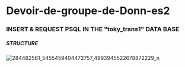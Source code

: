 # Devoir-de-groupe-de-Donn-es2

### INSERT & REQUEST PSQL IN THE "toky_trans1" DATA BASE

##### STRUCTURE
![284482581_5455459404472757_4993945522678872229_n](https://user-images.githubusercontent.com/98956159/172798858-3ab19e22-f8e3-492e-82d0-d7b9974f6f06.jpg)
